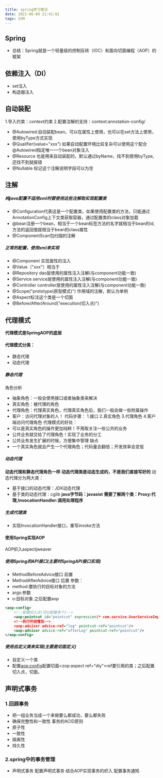 ```yaml
---
title: spring学习笔记
date: 2021-06-09 21:41:01
tags: SSM
---
```

## Spring
- 总结：Spring就是一个轻量级的控制反转（IOC）和面向切面编程（AOP）的框架
## 依赖注入（DI）
- set注入
- 构造器注入
## 自动装配
1.导入约束：context约束
2.配置注解的支持：context:annotation-config/
- @Autowired:自动装配bean，可以在属性上使用，也可以在set方法上使用，使用byType方式实现
- @Qualifier(value="xxx") 如果自动配置环境比较复杂可以使用这个配合@Autowired指定唯一一个bean对象注入
- @Resource 也是用来自动装配的，默认通过byName，找不到使用byType,还找不到就报错
- @Nullable 标记这个注解说明字段可以为空

## 注解
##### 纯java配置不适用xml时要使用这些注解取实现配置类
- @Configuration代表这是一个配置类，如果使用配置类的方法，只能通过AnnotationConfig上下文类获取容器，通过配置类的class对象加载
- @bean注册一个bean，相当于一个bean标签方法的名字就相当于bean的id,方法的返回值就相当于bean的class属性
- @ComponentScan包扫描的注解
##### 正常的配置，使用xml来实现
- @Component 实现属性的注入
- @Value（"xxx"）相当于<property name="name">
- @Repository dao层使用的属性注入注解(与component功能一致)
- @Service service层使用的属性注入注解(与component功能一致)
- @Controller controller层使用的属性注入注解(与component功能一致)
- @Scope("prototype(原型模式)") 作用域的注解，默认为单例
- @Aspect标注这个类是一个切面
- @Before/After/Around("execution(切入点)")
## 代理模式
**代理模式是SpringAOP的底层**
#### 代理模式分类：
- 静态代理
- 动态代理
##### 静态代理
角色分析
- 抽象角色：一般会使用接口或者抽象类来解决
- 真实角色：被代理的角色
- 代理角色：代理真实角色，代理真实角色后，我们一般会做一些附属操作
- 客户：访问代理对象的人！
代码步骤：
1.接口
2.真实角色
3.代理角色
4.客户端访问代理角色
代理模式的好处：
- 可以是真实角色的操作更加纯粹！不用取关注一些公共的业务
- 公共业务就交给了代理角色！实现了业务的分工
- 公共业务发生扩展的时候，方便集中管理
缺点
- 一个真实角色就会产生一个代理角色；代码量会翻倍；开发效率会变低
##### 动态代理
**动态代理和静态代理角色一样**
**动态代理类是动态生成的，不是我们直接写好的**
动态代理分为两大类：
- 基于接口的动态代理：JDK动态代理
- 基于类的动态代理：cglib
**java字节码：javasist**
**需要了解两个类：Proxy:代理,InvocationHandler:调用处理程序**
##### 生成代理类
- 实现InvocationHandler接口，重写invoke方法
#### 使用Spring实现AOP
AOP织入aspectjweaver
##### 使用Spring的API接口(主要时SpringAPI接口实现)
- MethodBeforeAdvice接口 前置
- MethodAfterAdvice接口 后置
参数：
- method:要执行的目标对象的方法
- args:参数
- o:目标对象
之后配置aop
```xml
<aop:config>
    <!--配置切入点(可以配置多个)-->
    <aop:pointcut id="pointcut" expression(* com.service.UserServiceImpl.*(..))/>
    <!--执行环绕增加-->
    <aop:advisor advice-ref="log" pointcut-ref="pointcut"/>
    <aop:advisor advice-ref="afterLog" pointcut-ref="pointcut"/>
</aop:config>
```
##### 使用自定义类来实现(主要是切面定义)
- 自定义一个类
- 配置<aop:config>配置切面<zop:aspect ref="diy">ref要引用的类；之后配置切入点，切面。
## 声明式事务
### 1.回顾事务
- 把一组业务当成一个来做要么都成功，要么都失败
- 确保完整性和一致性 
事务的ACID原则
- 原子性
- 一致性
- 隔离性
- 持久性
### 2.spring中的事务管理
- 声明式事务
配置声明式事务
结合AOP实现事务的织入
配置事务通知
